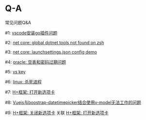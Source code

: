 # Q-A
常见问题Q&amp;A

#1: [vscode安装go插件问题](https://github.com/cnfanhua/Q-A/issues/1)

#2: [net core: global dotnet tools not found on zsh](https://github.com/cnfanhua/Q-A/issues/2)

#3: [net core: launchsettings.json config demo](https://github.com/cnfanhua/Q-A/issues/3)

#4: [oracle: 空表和密码过期问题](https://github.com/cnfanhua/Q-A/issues/4)

#5: [vs key](https://github.com/cnfanhua/Q-A/issues/5)

#6: [linux: 杀死进程](https://github.com/cnfanhua/Q-A/issues/6)

#7: [H+框架: 打开新选项卡](https://github.com/cnfanhua/Q-A/issues/7)

#8: [Vuejs与boostrap-datetimepicker结合使用v-model无法工作的问题](https://github.com/cnfanhua/Q-A/issues/8)

#9: [H+框架: 关闭新选项卡](https://github.com/cnfanhua/Q-A/issues/9)  关联 [H+框架: 打开新选项卡](https://github.com/cnfanhua/Q-A/issues/7)

